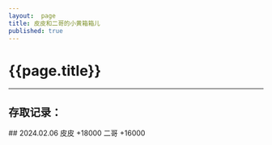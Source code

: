 ```yaml
---
layout:  page
title: 皮皮和二哥的小黄箱箱儿 
published: true 
---
```

# {{page.title}}
<hr>

<h2>存取记录：</h2>
## 2024.02.06 皮皮 +18000 二哥 +16000

